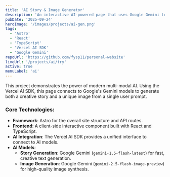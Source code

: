 ```yaml
---
title: 'AI Story & Image Generator'
description: 'An interactive AI-powered page that uses Google Gemini to generate creative stories and images from a single prompt.'
pubDate: '2025-09-24'
heroImage: '/images/projects/ai-gen.png'
tags:
  - 'Astro'
  - 'React'
  - 'TypeScript'
  - 'Vercel AI SDK'
  - 'Google Gemini'
repoUrl: 'https://github.com/fysp11/personal-website'
liveUrl: '/projects/ai/try'
active: true
menuLabel: 'ai'
---
```


This project demonstrates the power of modern multi-modal AI. Using the Vercel AI SDK, this page connects to Google's Gemini models to generate both a creative story and a unique image from a single user prompt.

### Core Technologies:

- **Framework**: Astro for the overall site structure and API routes.
- **Frontend**: A client-side interactive component built with React and TypeScript.
- **AI Integration**: The Vercel AI SDK provides a unified interface to connect to AI models.
- **AI Models**:
    - **Story Generation**: Google Gemini (`gemini-1.5-flash-latest`) for fast, creative text generation.
    - **Image Generation**: Google Gemini (`gemini-2.5-flash-image-preview`) for high-quality image synthesis.



